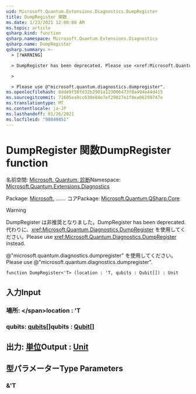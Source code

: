 ```yaml
---
uid: Microsoft.Quantum.Extensions.Diagnostics.DumpRegister
title: DumpRegister 関数
ms.date: 1/23/2021 12:00:00 AM
ms.topic: article
qsharp.kind: function
qsharp.namespace: Microsoft.Quantum.Extensions.Diagnostics
qsharp.name: DumpRegister
qsharp.summary: >-
  > [!WARNING]

  > DumpRegister has been deprecated. Please use <xref:Microsoft.Quantum.Diagnostics.DumpRegister> instead.

  >

  > Please use @"microsoft.quantum.diagnostics.dumpregister".
ms.openlocfilehash: 8dde9f58fd32b2901a123006473f8a494e44d415
ms.sourcegitcommit: 71605ea9cc630e84e7ef29027e1f0ea06299747e
ms.translationtype: MT
ms.contentlocale: ja-JP
ms.lasthandoff: 01/26/2021
ms.locfileid: "98849851"
---
```

# <a name="dumpregister-function"></a><span data-ttu-id="ac7ea-102">DumpRegister 関数</span><span class="sxs-lookup"><span data-stu-id="ac7ea-102">DumpRegister function</span></span>

<span data-ttu-id="ac7ea-103">名前空間: [Microsoft. Quantum. 診断](xref:Microsoft.Quantum.Extensions.Diagnostics)</span><span class="sxs-lookup"><span data-stu-id="ac7ea-103">Namespace: [Microsoft.Quantum.Extensions.Diagnostics](xref:Microsoft.Quantum.Extensions.Diagnostics)</span></span>

<span data-ttu-id="ac7ea-104">Package: [Microsoft.](https://nuget.org/packages/Microsoft.Quantum.QSharp.Core) ....... コア</span><span class="sxs-lookup"><span data-stu-id="ac7ea-104">Package: [Microsoft.Quantum.QSharp.Core](https://nuget.org/packages/Microsoft.Quantum.QSharp.Core)</span></span>


> [!WARNING]
> <span data-ttu-id="ac7ea-105">DumpRegister は非推奨となりました。</span><span class="sxs-lookup"><span data-stu-id="ac7ea-105">DumpRegister has been deprecated.</span></span> <span data-ttu-id="ac7ea-106">代わりに、<xref:Microsoft.Quantum.Diagnostics.DumpRegister> を使用してください。</span><span class="sxs-lookup"><span data-stu-id="ac7ea-106">Please use <xref:Microsoft.Quantum.Diagnostics.DumpRegister> instead.</span></span>
>
> <span data-ttu-id="ac7ea-107">@"microsoft.quantum.diagnostics.dumpregister" を使用してください。</span><span class="sxs-lookup"><span data-stu-id="ac7ea-107">Please use @"microsoft.quantum.diagnostics.dumpregister".</span></span>



```qsharp
function DumpRegister<'T> (location : 'T, qubits : Qubit[]) : Unit
```


## <a name="input"></a><span data-ttu-id="ac7ea-108">入力</span><span class="sxs-lookup"><span data-stu-id="ac7ea-108">Input</span></span>

### <a name="location--t"></a><span data-ttu-id="ac7ea-109">場所: \</span><span class="sxs-lookup"><span data-stu-id="ac7ea-109">location : 'T</span></span>




### <a name="qubits--qubit"></a><span data-ttu-id="ac7ea-110">qubits: [qubits](xref:microsoft.quantum.lang-ref.qubit)[]</span><span class="sxs-lookup"><span data-stu-id="ac7ea-110">qubits : [Qubit](xref:microsoft.quantum.lang-ref.qubit)[]</span></span>





## <a name="output--unit"></a><span data-ttu-id="ac7ea-111">出力: [単位](xref:microsoft.quantum.lang-ref.unit)</span><span class="sxs-lookup"><span data-stu-id="ac7ea-111">Output : [Unit](xref:microsoft.quantum.lang-ref.unit)</span></span>



## <a name="type-parameters"></a><span data-ttu-id="ac7ea-112">型パラメーター</span><span class="sxs-lookup"><span data-stu-id="ac7ea-112">Type Parameters</span></span>

### <a name="t"></a><span data-ttu-id="ac7ea-113">&</span><span class="sxs-lookup"><span data-stu-id="ac7ea-113">'T</span></span>

